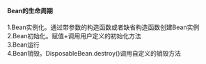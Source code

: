 #### Bean的生命周期
1.Bean实例化。通过带参数的构造函数或者缺省构造函数创建Bean实例  
2.Bean初始化。赋值+调用用户定义的初始化方法   
3.Bean运行   
4.Bean销毁。DisposableBean.destroy()调用自定义的销毁方法
